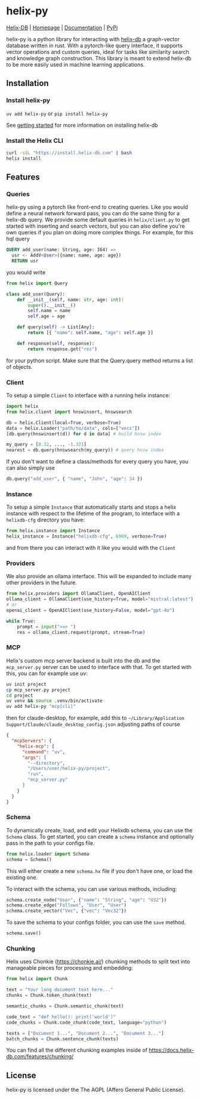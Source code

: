 # helix-py
[Helix-DB](https://github.com/HelixDB/helix-db) | [Homepage](https://www.helix-db.com/) | [Documentation](https://docs.helix-db.com/introduction/overview) | [PyPi](https://pypi.org/project/helix-py/)

helix-py is a python library for interacting with [helix-db](https://github.com/HelixDB/helix-db) a
graph-vector database written in rust. With a pytorch-like query interface, it supports vector
operations and custom queries, ideal for tasks like similarity search and knowledge graph
construction. This library is meant to extend helix-db to be more easily used in machine learning
applications.

## Installation

### Install helix-py
`uv add helix-py` or `pip install helix-py`

See [getting started](https://github.com/HelixDB/helix-db?tab=readme-ov-file#getting-started) for more
information on installing helix-db

### Install the Helix CLI
```bash
curl -sSL "https://install.helix-db.com" | bash
helix install
```

## Features

### Queries
helix-py using a pytorch like front-end to creating queries. Like you would define a neural network
forward pass, you can do the same thing for a helix-db query. We provide some default queries in
`helix/client.py` to get started with inserting and search vectors, but you can also define you're
own queries if you plan on doing more complex things. For example, for this hql query
```sql
QUERY add_user(name: String, age: I64) =>
  usr <- AddV<User>({name: name, age: age})
  RETURN usr
```
you would write
```python
from helix import Query

class add_user(Query):
    def __init__(self, name: str, age: int):
        super().__init__()
        self.name = name
        self.age = age

    def query(self) -> List[Any]:
        return [{ "name": self.name, "age": self.age }]

    def response(self, response):
        return response.get("res")
```
for your python script. Make sure that the Query.query method returns a list of objects.

### Client
To setup a simple `Client` to interface with a running helix instance:
```python
import helix
from helix.client import hnswinsert, hnswsearch

db = helix.Client(local=True, verbose=True)
data = helix.Loader("path/to/data", cols=["vecs"])
[db.query(hnswinsert(d)) for d in data] # build hnsw index

my_query = [0.32, ..., -1.321]
nearest = db.query(hnswsearch(my_query)) # query hnsw index
```

If you don't want to define a class/methods for every query you have, you can also simply
use
```python
db.query("add_user", { "name", "John", "age": 34 })
```

### Instance
To setup a simple `Instance` that automatically starts and stops a helix instance with respect
to the lifetime of the program, to interface with a `helixdb-cfg` directory you have:
```python
from helix.instance import Instance
helix_instance = Instance("helixdb-cfg", 6969, verbose=True)
```
and from there you can interact with it like you would with the `Client`

### Providers
We also provide an ollama interface. This will be expanded to include many other providers in the future.
```python
from helix.providers import OllamaClient, OpenAIClient
ollama_client = OllamaClient(use_history=True, model="mistral:latest")
# or
openai_client = OpenAIClient(use_history=False, model="gpt-4o")

while True:
    prompt = input(">>> ")
    res = ollama_client.request(prompt, stream=True)
```

### MCP
Helix's custom mcp server backend is built into the db and the `mcp_server.py` server can be used
to interface with that. To get started with this, you can for example use uv:

```bash
uv init project
cp mcp_server.py project
cd project
uv venv && source .venv/bin/activate
uv add helix-py "mcp[cli]"
```
then for claude-desktop, for example, add this to
`~/Library/Application Support/Claude/claude_desktop_config.json` adjusting paths of course
```json
{
  "mcpServers": {
    "helix-mcp": {
      "command": "uv",
      "args": [
        "--directory",
        "/Users/user/helix-py/project",
        "run",
        "mcp_server.py"
      ]
    }
  }
}
```

### Schema
To dynamically create, load, and edit your Helixdb schema, you can use the `Schema` class.
To get started, you can create a `schema` instance and optionally pass in the path to your configs file.
```python
from helix.loader import Schema
schema = Schema()
```

This will either create a new `schema.hx` file if you don't have one, or load the existing one.

To interact with the schema, you can use various methods, including:
```python
schema.create_node("User", {"name": "String", "age": "U32"})
schema.create_edge("Follows", "User", "User")
schema.create_vector("Vec", {"vec": "Vec32"})
```

To save the schema to your configs folder, you can use the `save` method.
```python
schema.save()
```

### Chunking

Helix uses Chonkie (https://chonkie.ai/) chunking methods to split text into manageable pieces for processing and embedding:

```python
from helix import Chunk

text = "Your long document text here..."
chunks = Chunk.token_chunk(text)

semantic_chunks = Chunk.semantic_chunk(text)

code_text = "def hello(): print('world')"
code_chunks = Chunk.code_chunk(code_text, language="python")

texts = ["Document 1...", "Document 2...", "Document 3..."]
batch_chunks = Chunk.sentence_chunk(texts)
```

You can find all the different chunking examples inside of https://docs.helix-db.com/features/chunking/

## License
helix-py is licensed under the The AGPL (Affero General Public License).

